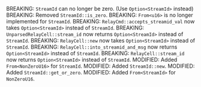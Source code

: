 BREAKING: `StreamId` can no longer be zero. (Use `Option<StreamId>` instead)
BREAKING: Removed `StreamId::is_zero`.
BREAKING: `From<u16>` is no longer implemented for `StreamId`.
BREAKING: `RelayCmd::accepts_streamid_val` now takes `Option<StreamId>` instead of `StreamId`.
BREAKING: `UnparsedRelayCell::stream_id` now returns `Option<StreamId>` instead of `StreamId`.
BREAKING: `RelayCell::new` now takes `Option<StreamId>` instead of `StreamId`.
BREAKING: `RelayCell::into_streamid_and_msg` now returns `Option<StreamId>` instead of `StreamId`.
BREAKING: `RelayCell::stream_id` now returns `Option<StreamId>` instead of `StreamId`.
MODIFIED: Added `From<NonZeroU16>` for `StreamId`.
MODIFIED: Added `StreamId::new`.
MODIFIED: Added `StreamId::get_or_zero`.
MODIFIED: Added `From<StreamId>` for `NonZeroU16`.
